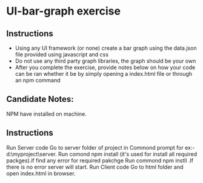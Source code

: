 # UI-bar-graph exercise

## Instructions

- Using any UI framework (or none) create a bar graph using the data.json file provided using javascript and css
- Do not use any third party graph libraries, the graph should be your own
- After you complete the exercise, provide notes below on how your code can be ran whether it be by simply opening a index.html file or through an npm command

## Candidate Notes:

NPM have installed on machine.

## Instructions

Run Server code
    Go to server folder of project in Commond prompt for ex:- d:\myproject\server.
    Run comond npm install (it's used for install all required packges).if find any error for required pakchge 
    Run commond npm instll <missing pakcge name>.If there is no error server will start.
Run Client code
   Go to html folder and open index.html in browser.


